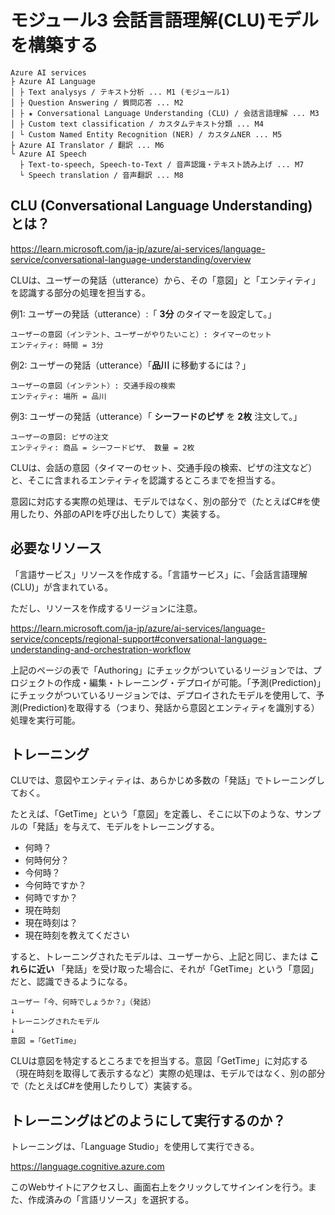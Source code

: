 # モジュール3 会話言語理解(CLU)モデルを構築する

```
Azure AI services
├ Azure AI Language
│ ├ Text analysys / テキスト分析 ... M1 (モジュール1)
│ ├ Question Answering / 質問応答 ... M2
│ ├ ★ Conversational Language Understanding (CLU) / 会話言語理解 ... M3
│ ├ Custom text classification / カスタムテキスト分類 ... M4
| └ Custom Named Entity Recognition (NER) / カスタムNER ... M5
├ Azure AI Translator / 翻訳 ... M6
└ Azure AI Speech
  ├ Text-to-speech, Speech-to-Text / 音声認識・テキスト読み上げ ... M7
  └ Speech translation / 音声翻訳 ... M8
```

## CLU (Conversational Language Understanding) とは？

https://learn.microsoft.com/ja-jp/azure/ai-services/language-service/conversational-language-understanding/overview

CLUは、ユーザーの発話（utterance）から、その「意図」と「エンティティ」を認識する部分の処理を担当する。

例1: ユーザーの発話（utterance）:「 **3分** のタイマーを設定して。」

```
ユーザーの意図（インテント、ユーザーがやりたいこと）: タイマーのセット
エンティティ: 時間 = 3分
```

例2: ユーザーの発話（utterance）「**品川** に移動するには？」

```
ユーザーの意図（インテント）: 交通手段の検索
エンティティ: 場所 = 品川
```

例3: ユーザーの発話（utterance）「 **シーフードのピザ** を **2枚** 注文して。」

```
ユーザーの意図: ピザの注文
エンティティ: 商品 = シーフードピザ、 数量 = 2枚
```

CLUは、会話の意図（タイマーのセット、交通手段の検索、ピザの注文など）と、そこに含まれるエンティティを認識するところまでを担当する。

意図に対応する実際の処理は、モデルではなく、別の部分で（たとえばC#を使用したり、外部のAPIを呼び出したりして）実装する。

## 必要なリソース

「言語サービス」リソースを作成する。「言語サービス」に、「会話言語理解(CLU)」が含まれている。

ただし、リソースを作成するリージョンに注意。

https://learn.microsoft.com/ja-jp/azure/ai-services/language-service/concepts/regional-support#conversational-language-understanding-and-orchestration-workflow

上記のページの表で「Authoring」にチェックがついているリージョンでは、プロジェクトの作成・編集・トレーニング・デプロイが可能。「予測(Prediction)」にチェックがついているリージョンでは、デプロイされたモデルを使用して、予測(Prediction)を取得する（つまり、発話から意図とエンティティを識別する）処理を実行可能。

## トレーニング

CLUでは、意図やエンティティは、あらかじめ多数の「発話」でトレーニングしておく。

たとえば、「GetTime」という「意図」を定義し、そこに以下のような、サンプルの「発話」を与えて、モデルをトレーニングする。

- 何時？
- 何時何分？
- 今何時？
- 今何時ですか？
- 何時ですか？
- 現在時刻
- 現在時刻は？
- 現在時刻を教えてください

すると、トレーニングされたモデルは、ユーザーから、上記と同じ、または **これらに近い** 「発話」を受け取った場合に、それが「GetTime」という「意図」だと、認識できるようになる。

```
ユーザー「今、何時でしょうか？」（発話）
↓
トレーニングされたモデル
↓
意図 =「GetTime」
```

CLUは意図を特定するところまでを担当する。意図「GetTime」に対応する（現在時刻を取得して表示するなど）実際の処理は、モデルではなく、別の部分で（たとえばC#を使用したりして）実装する。

## トレーニングはどのようにして実行するのか？

トレーニングは、「Language Studio」を使用して実行できる。

https://language.cognitive.azure.com

このWebサイトにアクセスし、画面右上をクリックしてサインインを行う。また、作成済みの「言語リソース」を選択する。

